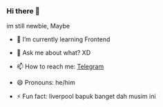 ### Hi there 👋

im still newbie, Maybe
<!--
**FARIS137/FARIS137** is a ✨ _special_ ✨ repository because its `README.md` (this file) appears on your GitHub profile.

Here are some ideas to get you started:
- 👯 I’m looking to collaborate on ...
- 🤔 I’m looking for help with someone 
- 🔭 I’m currently working on ...-->
- 🌱 I’m currently learning Frontend

- 💬 Ask me about what? XD
- 📫 How to reach me: <a href ="https://t.me/goodfirls">Telegram </a>
- 😄 Pronouns: he/him
- ⚡ Fun fact: liverpool bapuk banget dah musim ini



